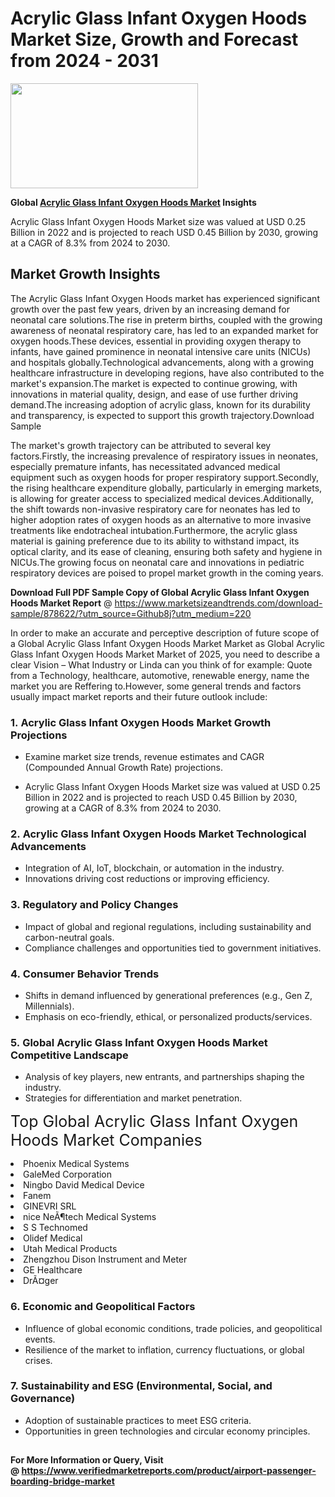 <H1>Acrylic Glass Infant Oxygen Hoods Market Size, Growth and Forecast from 2024 - 2031</H1><img class="aligncenter size-medium wp-image-584254" src="https://thirdeyenews.in/wp-content/uploads/2024/09/Global-Market-Research-300x168.jpeg" alt="" width="300" height="168" /><p><strong>Global&nbsp;<a href="https://www.marketsizeandtrends.com/download-sample/878622/?utm_source=Github8j?utm_medium=220">Acrylic Glass Infant Oxygen Hoods Market</a> Insights</strong></p><p>Acrylic Glass Infant Oxygen Hoods Market size was valued at USD 0.25 Billion in 2022 and is projected to reach USD 0.45 Billion by 2030, growing at a CAGR of 8.3% from 2024 to 2030.</p><p><h2>Market Growth Insights</h2> <p>The Acrylic Glass Infant Oxygen Hoods market has experienced significant growth over the past few years, driven by an increasing demand for neonatal care solutions.The rise in preterm births, coupled with the growing awareness of neonatal respiratory care, has led to an expanded market for oxygen hoods.These devices, essential in providing oxygen therapy to infants, have gained prominence in neonatal intensive care units (NICUs) and hospitals globally.Technological advancements, along with a growing healthcare infrastructure in developing regions, have also contributed to the market's expansion.The market is expected to continue growing, with innovations in material quality, design, and ease of use further driving demand.The increasing adoption of acrylic glass, known for its durability and transparency, is expected to support this growth trajectory.Download Sample</p> <p>The market's growth trajectory can be attributed to several key factors.Firstly, the increasing prevalence of respiratory issues in neonates, especially premature infants, has necessitated advanced medical equipment such as oxygen hoods for proper respiratory support.Secondly, the rising healthcare expenditure globally, particularly in emerging markets, is allowing for greater access to specialized medical devices.Additionally, the shift towards non-invasive respiratory care for neonates has led to higher adoption rates of oxygen hoods as an alternative to more invasive treatments like endotracheal intubation.Furthermore, the acrylic glass material is gaining preference due to its ability to withstand impact, its optical clarity, and its ease of cleaning, ensuring both safety and hygiene in NICUs.The growing focus on neonatal care and innovations in pediatric respiratory devices are poised to propel market growth in the coming years.</p><p><span class=""><strong>Download Full PDF Sample Copy of Global Acrylic Glass Infant Oxygen Hoods Market Report</strong> @ <a href="https://www.marketsizeandtrends.com/download-sample/878622/?utm_source=Github8j?utm_medium=220" target="_blank">https://www.marketsizeandtrends.com/download-sample/878622/?utm_source=Github8j?utm_medium=220</a></span></p><p>In order to make an accurate and perceptive description of future scope of a Global&nbsp;Acrylic Glass Infant Oxygen Hoods Market Market as Global&nbsp;Acrylic Glass Infant Oxygen Hoods Market Market of 2025, you need to describe a clear Vision &ndash; What Industry or Linda can you think of for example: Quote from a Technology, healthcare, automotive, renewable energy, name the market you are Reffering to.However, some general trends and factors usually impact market reports and their future outlook include:</p><h3>1.&nbsp;<strong>Acrylic Glass Infant Oxygen Hoods Market Growth Projections</strong></h3><ul><li>Examine market size trends, revenue estimates and CAGR (Compounded Annual Growth Rate) projections.</li><li><p>Acrylic Glass Infant Oxygen Hoods Market size was valued at USD 0.25 Billion in 2022 and is projected to reach USD 0.45 Billion by 2030, growing at a CAGR of 8.3% from 2024 to 2030.</p></li></ul><h3>2.&nbsp;<strong>Acrylic Glass Infant Oxygen Hoods Market Technological Advancements</strong></h3><ul><li>Integration of AI, IoT, blockchain, or automation in the industry.</li><li>Innovations driving cost reductions or improving efficiency.</li></ul><h3>3.&nbsp;<strong>Regulatory and Policy Changes</strong></h3><ul><li>Impact of global and regional regulations, including sustainability and carbon-neutral goals.</li><li>Compliance challenges and opportunities tied to government initiatives.</li></ul><h3>4.&nbsp;<strong>Consumer Behavior Trends</strong></h3><ul><li>Shifts in demand influenced by generational preferences (e.g., Gen Z, Millennials).</li><li>Emphasis on eco-friendly, ethical, or personalized products/services.</li></ul><h3>5.&nbsp;<strong>Global Acrylic Glass Infant Oxygen Hoods Market Competitive Landscape</strong></h3><ul><li>Analysis of key players, new entrants, and partnerships shaping the industry.</li><li>Strategies for differentiation and market penetration.</li></ul><p data-pm-slice="1 1 []"><span style="color: inherit; font-family: inherit; font-size: 25px;">Top Global Acrylic Glass Infant Oxygen Hoods Market Companies</span></p><div class="" data-test-id=""><p><li>Phoenix Medical Systems</li><li> GaleMed Corporation</li><li> Ningbo David Medical Device</li><li> Fanem</li><li> GINEVRI SRL</li><li> nice NeÃ¶tech Medical Systems</li><li> S S Technomed</li><li> Olidef Medical</li><li> Utah Medical Products</li><li> Zhengzhou Dison Instrument and Meter</li><li> GE Healthcare</li><li> DrÃ¤ger</li></p></div><h3>6.&nbsp;<strong>Economic and Geopolitical Factors</strong></h3><ul><li>Influence of global economic conditions, trade policies, and geopolitical events.</li><li>Resilience of the market to inflation, currency fluctuations, or global crises.</li></ul><h3>7.&nbsp;<strong>Sustainability and ESG (Environmental, Social, and Governance)</strong></h3><ul><li>Adoption of sustainable practices to meet ESG criteria.</li><li>Opportunities in green technologies and circular economy principles.</li></ul><h2><strong style="font-size: 14px;">For More Information or Query, Visit @&nbsp;</strong><a style="background-color: #ffffff; font-size: 14px;" href="https://www.marketsizeandtrends.com/report/acrylic-glass-infant-oxygen-hoods-market/" target="_blank">https://www.verifiedmarketreports.com/product/airport-passenger-boarding-bridge-market</a></h2>